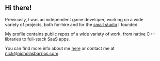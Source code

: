 ## Hi there!

Previously, I was an independent game developer, working on a wide variety of projects, both for-hire and for the [small studio](https://wefiends.com) I founded.

My profile contains public repos of a wide variety of work, from native C++ libraries to full-stack SaaS apps.

You can find more info about me [here](http://nicholasbarrios.com) or contact me at [nick@nicholasbarrios.com](mailto:nick@nicholasbarrios.com).

